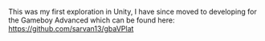 This was my first exploration in Unity, I have since moved to developing for the Gameboy Advanced which can be found here: https://github.com/sarvan13/gbaVPlat
